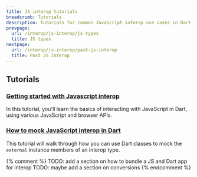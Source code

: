 ```yaml
---
title: JS interop tutorials
breadcrumb: Tutorials
description: Tutorials for common JavaScript interop use cases in Dart.
prevpage:
  url: /interop/js-interop/js-types
  title: JS types
nextpage:
  url: /interop/js-interop/past-js-interop
  title: Past JS interop
---
```


## Tutorials

### [Getting started with Javascript interop][]

In this tutorial, you'll learn the basics of interacting with JavaScript 
in Dart, using various JavaScript and browser APIs.

### [How to mock JavaScript interop in Dart][]

This tutorial will walk through how you can use Dart classes to mock the
`external` instance members of an interop type.

{% comment %}
TODO: add a section on how to bundle a JS and Dart app for interop
TODO: maybe add a section on conversions
{% endcomment %}

[Getting started with Javascript interop]: /interop/js-interop/start
[How to mock JavaScript interop in Dart]: /interop/js-interop/mock